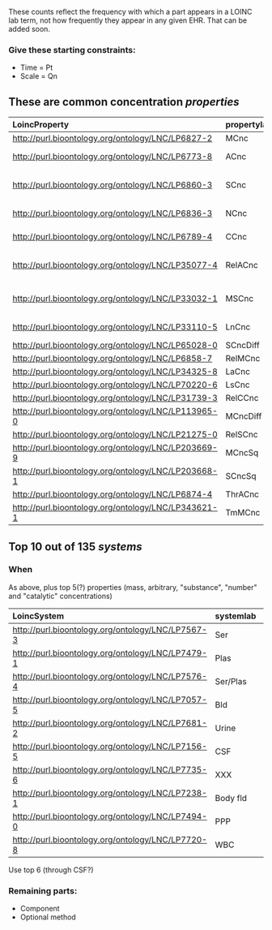 These counts reflect the frequency with which a part appears in a LOINC lab term, not how frequently they appear in any given EHR. That can be added soon.

### Give these starting constraints:
- Time = Pt
- Scale = Qn

## These are common concentration _properties_

**LoincProperty**|**propertylab**|**notes**|**count**
:-----|:-----|:-----|-----:
http://purl.bioontology.org/ontology/LNC/LP6827-2|MCnc|Mass conc|34172
http://purl.bioontology.org/ontology/LNC/LP6773-8|ACnc|Arbitrary conc|24598
http://purl.bioontology.org/ontology/LNC/LP6860-3|SCnc|Substance conc (molarity)|16014
http://purl.bioontology.org/ontology/LNC/LP6836-3|NCnc|Number concentration|3563
http://purl.bioontology.org/ontology/LNC/LP6789-4|CCnc|Catalytic concentration|1531
http://purl.bioontology.org/ontology/LNC/LP35077-4|RelACnc|Relataive arbitrary conc|579
http://purl.bioontology.org/ontology/LNC/LP33032-1|MSCnc|Mass or substance conc|331
http://purl.bioontology.org/ontology/LNC/LP33110-5|LnCnc|Log number conc|325
http://purl.bioontology.org/ontology/LNC/LP65028-0|SCncDiff| |158
http://purl.bioontology.org/ontology/LNC/LP6858-7|RelMCnc| |149
http://purl.bioontology.org/ontology/LNC/LP34325-8|LaCnc| |138
http://purl.bioontology.org/ontology/LNC/LP70220-6|LsCnc| |105
http://purl.bioontology.org/ontology/LNC/LP31739-3|RelCCnc| |87
http://purl.bioontology.org/ontology/LNC/LP113965-0|MCncDiff| |63
http://purl.bioontology.org/ontology/LNC/LP21275-0|RelSCnc| |24
http://purl.bioontology.org/ontology/LNC/LP203669-9|MCncSq| |9
http://purl.bioontology.org/ontology/LNC/LP203668-1|SCncSq| |9
http://purl.bioontology.org/ontology/LNC/LP6874-4|ThrACnc| |3
http://purl.bioontology.org/ontology/LNC/LP343621-1|TmMCnc| |1

## Top 10 out of 135 _systems_

### When

As above, plus top 5(?) properties (mass, arbitrary, "substance", "number" and "catalytic" concentrations)

**LoincSystem**|**systemlab**|**count**
:-----|:-----|-----:
http://purl.bioontology.org/ontology/LNC/LP7567-3|Ser|29628
http://purl.bioontology.org/ontology/LNC/LP7479-1|Plas|11707
http://purl.bioontology.org/ontology/LNC/LP7576-4|Ser/Plas|10922
http://purl.bioontology.org/ontology/LNC/LP7057-5|Bld|3078
http://purl.bioontology.org/ontology/LNC/LP7681-2|Urine|2867
http://purl.bioontology.org/ontology/LNC/LP7156-5|CSF|2102
http://purl.bioontology.org/ontology/LNC/LP7735-6|XXX|1044
http://purl.bioontology.org/ontology/LNC/LP7238-1|Body fld|1036
http://purl.bioontology.org/ontology/LNC/LP7494-0|PPP|486
http://purl.bioontology.org/ontology/LNC/LP7720-8|WBC|362

Use top 6 (through CSF?)

### Remaining parts:
- Component 
- Optional method

